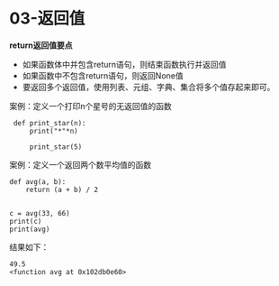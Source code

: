 # 03-返回值


**return返回值要点**

- 如果函数体中并包含return语句，则结束函数执行并返回值
- 如果函数中不包含return语句，则返回None值
- 要返回多个返回值，使用列表、元组、字典、集合将多个值存起来即可。


案例：定义一个打印n个星号的无返回值的函数

```
 def print_star(n):        
     print("*"*n)
     
     print_star(5)
```

案例：定义一个返回两个数平均值的函数

```
def avg(a, b):
    return (a + b) / 2


c = avg(33, 66)
print(c)
print(avg)
```
结果如下：

```
49.5
<function avg at 0x102db0e60>
```